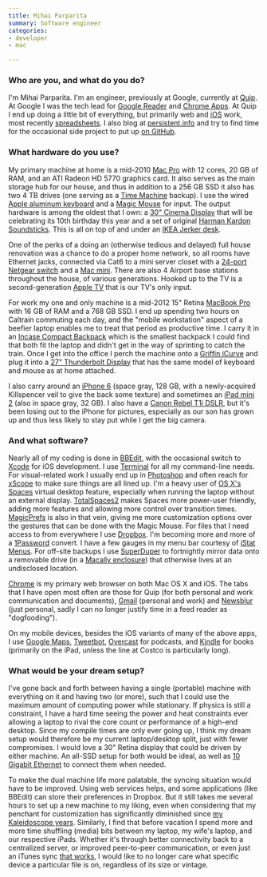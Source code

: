 ```yaml
---
title: Mihai Parparita
summary: Software engineer
categories:
- developer
- mac

---
```


### Who are you, and what do you do?

I'm Mihai Parparita. I'm an engineer, previously at Google, currently at [Quip][]. At Google I was the tech lead for [Google Reader][google-reader] and [Chrome Apps][chrome-apps]. At Quip I end up doing a little bit of everything, but primarily web and [iOS][] work, most recently [spreadsheets](https://quip.com/blog/spreadsheets "Quip's post about spreadsheets."). I also blog at [persistent.info](http://blog.persistent.info/ "Mihai's weblog.") and try to find time for the occasional side project to put up [on GitHub](https://github.com/mihaip/ "Mihai's GitHub account.").

### What hardware do you use?

My primary machine at home is a mid-2010 [Mac Pro][mac-pro] with 12 cores, 20 GB of RAM, and an ATI Radeon HD 5770 graphics card. It also serves as the main storage hub for our house, and thus in addition to a 256 GB SSD it also has two 4 TB drives (one serving as a [Time Machine][time-machine] backup). I use the wired [Apple aluminum keyboard][keyboard] and a [Magic Mouse][magic-mouse] for input. The output hardware is among the oldest that I own: a [30" Cinema Display][cinema-display] that will be celebrating its 10th birthday this year and a set of original [Harman Kardon Soundsticks][soundsticks]. This is all on top of and under an [IKEA Jerker desk][jerker].

One of the perks of a doing an (otherwise tedious and delayed) full house renovation was a chance to do a proper home network, so all rooms have Ethernet jacks, connected via Cat6 to a mini server closet with a [24-port Netgear switch][prosafe-24-port-gigabit-ethernet-switch] and a [Mac mini][mac-mini]. There are also 4 Airport base stations throughout the house, of various generations. Hooked up to the TV is a second-generation [Apple TV][apple-tv] that is our TV's only input.

For work my one and only machine is a mid-2012 15" Retina [MacBook Pro][macbook-pro] with 16 GB of RAM and a 768 GB SSD. I end up spending two hours on Caltrain commuting each day, and the "mobile workstation" aspect of a beefier laptop enables me to treat that period as productive time. I carry it in an [Incase Compact Backpack][nylon-compact-backpack] which is the smallest backpack I could find that both fit the laptop and didn't get in the way of sprinting to catch the train. Once I get into the office I perch the machine onto a [Griffin iCurve][icurve] and plug it into a [27" Thunderbolt Display][thunderbolt-display] that has the same model of keyboard and mouse as at home attached.

I also carry around an [iPhone 6][iphone-6] (space gray, 128 GB, with a newly-acquired Killspencer veil to give the back some texture) and sometimes an [iPad mini 2][ipad-mini-2] (also in space gray, 32 GB). I also have a [Canon Rebel T1i DSLR][eos-rebel-t1i], but it's been losing out to the iPhone for pictures, especially as our son has grown up and thus less likely to stay put while I get the big camera.

### And what software?

Nearly all of my coding is done in [BBEdit][], with the occasional switch to [Xcode][] for iOS development. I use [Terminal][] for all my command-line needs. For visual-related work I usually end up in [Photoshop][] and often reach for [xScope][] to make sure things are all lined up. I'm a heavy user of [OS X's][macos] [Spaces][] virtual desktop feature, especially when running the laptop without an external display. [TotalSpaces2][totalspaces] makes Spaces more power-user friendly, adding more features and allowing more control over transition times. [MagicPrefs][] is also in that vein, giving me more customization options over the gestures that can be done with the Magic Mouse. For files that I need access to from everywhere I use [Dropbox][]. I'm becoming more and more of a [1Password][] convert. I have a few gauges in my menu bar courtesy of [iStat Menus][istat-menus]. For off-site backups I use [SuperDuper][] to fortnightly mirror data onto a removable drive (in a [Macally enclosure][g-s350su3b2]) that otherwise lives at an undisclosed location.

[Chrome][] is my primary web browser on both Mac OS X and iOS. The tabs that I have open most often are those for Quip (for both personal and work communication and documents), [Gmail][] (personal and work) and [Newsblur][] (just personal, sadly I can no longer justify time in a feed reader as "dogfooding").

On my mobile devices, besides the iOS variants of many of the above apps, I use [Google Maps][google-maps-ios], [Tweetbot][tweetbot-ios], [Overcast][overcast-ios] for podcasts, and [Kindle][kindle-ios] for books (primarily on the iPad, unless the line at Costco is particularly long).

### What would be your dream setup?

I've gone back and forth between having a single (portable) machine with everything on it and having two (or more), such that I could use the maximum amount of computing power while stationary. If physics is still a constraint, I have a hard time seeing the power and heat constraints ever allowing a laptop to rival the core count or performance of a high-end desktop. Since my compile times are only ever going up, I think my dream setup would therefore be my current laptop/desktop split, just with fewer compromises. I would love a 30" Retina display that could be driven by either machine. An all-SSD setup for both would be ideal, as well as [10 Gigabit Ethernet](http://en.wikipedia.org/wiki/10_Gigabit_Ethernet "The Wikipedia entry for 10 Gigabit Ethernet.") to connect them when needed.

To make the dual machine life more palatable, the syncing situation would have to be improved. Using web services helps, and some applications (like BBEdit) can store their preferences in Dropbox. But it still takes me several hours to set up a new machine to my liking, even when considering that my penchant for customization has significantly diminished since [my Kaleidoscope years](http://www.kaleidoscope.net/cgi-bin/schemes.cgi?author=mihaiparparita "Mihai's Kaleidoscope themes."). Similarly, I find that before vacation I spend more and more time shuffling (media) bits between my laptop, my wife's laptop, and our respective iPads. Whether it's through better connectivity back to a centralized server, or improved peer-to-peer communication, or even just an iTunes sync [that works](http://www.macworld.com/article/2861406/itunes-syncing-is-broken-apple-please-fix-it.html "A Macworld article about iTunes syncing issues."), I would like to no longer care what specific device a particular file is on, regardless of its size or vintage.

[apple-tv]: https://en.wikipedia.org/wiki/Apple_TV "A device for viewing media on a TV."
[cinema-display]: https://en.wikipedia.org/wiki/Apple_Cinema_Display "An LCD display."
[eos-rebel-t1i]: https://en.wikipedia.org/wiki/Canon_EOS_500D "A 15.1 megapixel DSLR."
[g-s350su3b2]: http://www.macally.com/EN/?page_id=8510 "A hard drice enclosure."
[icurve]: https://www.amazon.com/Griffin-Technology-iCurve-Laptop-Stand/dp/B00007L6IA "A laptop stand."
[ipad-mini-2]: https://en.wikipedia.org/wiki/IPad_Mini_(2nd_generation) "A 7.9 inch tablet device with a Retina screen."
[iphone-6]: https://en.wikipedia.org/wiki/IPhone_6 "A smartphone."
[jerker]: https://adam.pra.to/content/jerker/ "A work desk."
[keyboard]: https://www.apple.com/keyboard/ "The keyboard."
[mac-mini]: https://www.apple.com/mac-mini/ "A small desktop computer."
[mac-pro]: https://www.apple.com/mac-pro/ "The Intel-based Mac tower computer."
[macbook-pro]: https://www.apple.com/macbook-pro/ "A laptop."
[magic-mouse]: https://www.apple.com/magicmouse/ "A multi-touch mouse."
[nylon-compact-backpack]: https://www.amazon.com/Incase-Compact-Backpack-MacBook-CL55421/dp/B0081AKG7S "A backpack designed for laptops."
[prosafe-24-port-gigabit-ethernet-switch]: https://www.netgear.com/business/products/switches/unmanaged/JGS524.aspx "An Ethernet switch."
[soundsticks]: https://en.wikipedia.org/wiki/Harman_Kardon#SoundSticks "Swanky-looking computer speakers."
[thunderbolt-display]: https://www.apple.com/displays/ "A Thunderbolt-powered monitor."
[1password]: https://1password.com "Password management software for Mac OS X."
[bbedit]: http://www.barebones.com/products/bbedit/ "A text editor for the Mac."
[chrome-apps]: https://developer.chrome.com/apps/about_apps "A system for building native-like applications using web technology."
[chrome]: https://www.google.com/intl/en/chrome/browser/ "A WebKit-based browser, where each tab runs in its own thread."
[dropbox]: https://www.dropbox.com/ "Online syncing and storage."
[gmail]: https://mail.google.com/mail/ "Web-based email."
[google-maps-ios]: https://itunes.apple.com/us/app/id585027354 "An app for the map service."
[google-reader]: https://en.wikipedia.org/wiki/Google_Reader "A web-based feed reader."
[ios]: https://www.apple.com/ios/ios-10/ "A mobile operating system."
[istat-menus]: https://bjango.com/mac/istatmenus/ "A collection of Mac OS X menu items for monitoring your system."
[kindle-ios]: https://itunes.apple.com/gb/app/kindle/id302584613 "An iPhone app for accessing Kindle content from Amazon."
[macos]: https://en.wikipedia.org/wiki/MacOS "An operating system for Mac hardware."
[magicprefs]: http://magicprefs.com/ "A Mac OS X prefpane that adds extra options to the Magic Mouse."
[newsblur]: http://www.newsblur.com/ "An online feed reader."
[overcast-ios]: https://itunes.apple.com/us/app/overcast-podcast-player/id888422857 "A podcast app."
[photoshop]: https://www.adobe.com/products/photoshop.html "A bitmap image editor."
[quip]: https://quip.com/ "A mobile productivity suite."
[spaces]: https://en.wikipedia.org/wiki/Spaces_(software) "Virtual desktop software included with Mac OS X."
[superduper]: http://shirt-pocket.com/SuperDuper/SuperDuperDescription.html "An excellent Mac backup/cloning application."
[terminal]: https://en.wikipedia.org/wiki/Terminal_(OS_X) "A console application included with Mac OS X."
[time-machine]: https://en.wikipedia.org/wiki/Time_Machine_(Mac_OS) "Backup software for the masses, included with Mac OS X 10.5."
[totalspaces]: https://totalspaces.binaryage.com/ "A tool for extending Mac OS X's Spaces."
[tweetbot-ios]: https://tapbots.com/tweetbot/ "A Twitter client for iOS."
[xcode]: https://en.wikipedia.org/wiki/Xcode "An IDE for Mac developers."
[xscope]: http://xscopeapp.com "A Mac tool for on-screen measuring and aligning."

